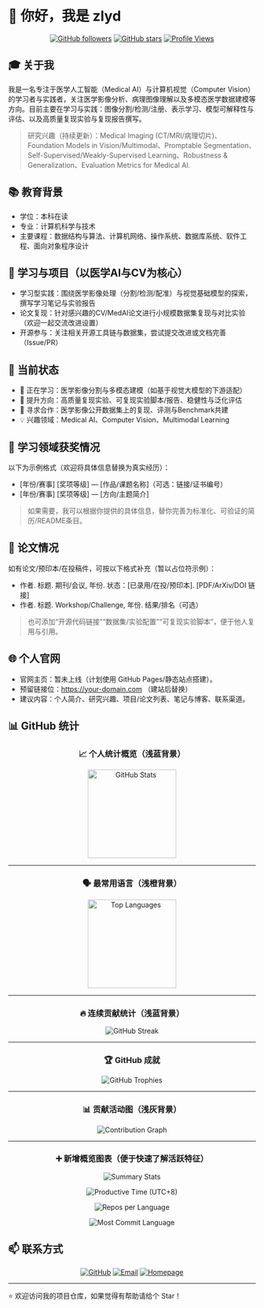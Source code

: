 # 👋 你好，我是 zlyd

<div align="center">
  
[![GitHub followers](https://img.shields.io/github/followers/zlyd-CV?style=social)](https://github.com/zlyd-CV)
[![GitHub stars](https://img.shields.io/github/stars/zlyd-CV?style=social)](https://github.com/zlyd-CV)
[![Profile Views](https://komarev.com/ghpvc/?username=zlyd-CV&color=brightgreen)](https://github.com/zlyd-CV)

</div>

## 🎓 关于我

我是一名专注于医学人工智能（Medical AI）与计算机视觉（Computer Vision）的学习者与实践者，关注医学影像分析、病理图像理解以及多模态医学数据建模等方向。目前主要在学习与实践：图像分割/检测/注册、表示学习、模型可解释性与评估、以及高质量复现实验与复现报告撰写。

> 研究兴趣（持续更新）：Medical Imaging (CT/MRI/病理切片)、Foundation Models in Vision/Multimodal、Promptable Segmentation、Self-Supervised/Weakly-Supervised Learning、Robustness & Generalization、Evaluation Metrics for Medical AI.

## 📚 教育背景

- 学位：本科在读  
- 专业：计算机科学与技术  
- 主要课程：数据结构与算法、计算机网络、操作系统、数据库系统、软件工程、面向对象程序设计

## 🚀 学习与项目（以医学AI与CV为核心）

- 学习型实践：围绕医学影像处理（分割/检测/配准）与视觉基础模型的探索，撰写学习笔记与实验报告
- 论文复现：针对感兴趣的CV/MedAI论文进行小规模数据集复现与对比实验（欢迎一起交流改进设置）
- 开源参与：关注相关开源工具链与数据集，尝试提交改进或文档完善（Issue/PR）

## 🌱 当前状态

- 🔭 正在学习：医学影像分割与多模态建模（如基于视觉大模型的下游适配）
- 🌱 提升方向：高质量复现实验、可复现实验脚本/报告、稳健性与泛化评估
- 👯 寻求合作：医学影像公开数据集上的复现、评测与Benchmark共建
- 💡 兴趣领域：Medical AI、Computer Vision、Multimodal Learning

## 🏅 学习领域获奖情况

以下为示例格式（欢迎将具体信息替换为真实经历）：

- [年份/赛事] [奖项等级] — [作品/课题名称]（可选：链接/证书编号）
- [年份/赛事] [奖项等级] — [方向/主题简介]

> 如果需要，我可以根据你提供的具体信息，替你完善为标准化、可验证的简历/README条目。

## 📝 论文情况

如有论文/预印本/在投稿件，可按以下格式补充（暂以占位符示例）：

- 作者. 标题. 期刊/会议, 年份. 状态：[已录用/在投/预印本]. [PDF/ArXiv/DOI 链接]
- 作者. 标题. Workshop/Challenge, 年份. 结果/排名（可选）

> 也可添加“开源代码链接”“数据集/实验配置”“可复现实验脚本”，便于他人复用与引用。

## 🌐 个人官网

- 官网主页：暂未上线（计划使用 GitHub Pages/静态站点搭建）。
- 预留链接位：https://your-domain.com （建站后替换）
- 建议内容：个人简介、研究兴趣、项目/论文列表、笔记与博客、联系渠道。

## 📊 GitHub 统计

<div align="center">

### 📈 个人统计概览（浅蓝背景）

<p>
  <img height="180" src="https://github-readme-stats.vercel.app/api?username=zlyd-CV&show_icons=true&include_all_commits=true&count_private=true&hide_border=false&bg_color=F3F9FF&title_color=0B5394&text_color=1F2937&icon_color=0B5394&border_color=E5E7EB" alt="GitHub Stats" />
</p>

<hr/>

### 🗣️ 最常用语言（浅橙背景）

<p>
  <img height="180" src="https://github-readme-stats.vercel.app/api/top-langs/?username=zlyd-CV&layout=compact&hide_border=false&bg_color=FFF7ED&title_color=9A3412&text_color=1F2937&border_color=FDE68A" alt="Top Languages" />
</p>

<hr/>

### 🔥 连续贡献统计（浅蓝背景）

<p>
  <img src="https://github-readme-streak-stats.herokuapp.com/?user=zlyd-CV&hide_border=false&background=F3F9FF&ring=0B5394&fire=EF4444&currStreakNum=1F2937&sideNums=1F2937&currStreakLabel=0B5394&sideLabels=0B5394&dates=6B7280&border=E5E7EB" alt="GitHub Streak" />
</p>

<hr/>

### 🏆 GitHub 成就

<p>
  <img src="https://github-profile-trophy.vercel.app/?username=zlyd-CV&theme=flat&no-frame=false&row=1&column=6" alt="GitHub Trophies" />
</p>

<hr/>

### 📊 贡献活动图（浅灰背景）

<p>
  <img src="https://github-readme-activity-graph.vercel.app/graph?username=zlyd-CV&bg_color=F8FAFC&color=0B5394&line=0B5394&point=1D4ED8&area=true&hide_border=false" alt="Contribution Graph" />
</p>

<hr/>

### ➕ 新增概览图表（便于快速了解活跃特征）

<p>
  <img src="https://github-profile-summary-cards.vercel.app/api/cards/stats?username=zlyd-CV&theme=default" alt="Summary Stats" />
</p>

<p>
  <img src="https://github-profile-summary-cards.vercel.app/api/cards/productive-time?username=zlyd-CV&theme=default&utcOffset=8" alt="Productive Time (UTC+8)" />
</p>

<p>
  <img src="https://github-profile-summary-cards.vercel.app/api/cards/repos-per-language?username=zlyd-CV&theme=default" alt="Repos per Language" />
</p>

<p>
  <img src="https://github-profile-summary-cards.vercel.app/api/cards/most-commit-language?username=zlyd-CV&theme=default" alt="Most Commit Language" />
</p>

</div>

## 📫 联系方式

<div align="center">

[![GitHub](https://img.shields.io/badge/GitHub-zlyd--CV-181717?style=for-the-badge&logo=github)](https://github.com/zlyd-CV)
[![Email](https://img.shields.io/badge/Email-联系我-D14836?style=for-the-badge&logo=gmail&logoColor=white)](https://github.com/zlyd-CV/zlyd-CV/issues)
[![Homepage](https://img.shields.io/badge/Website-个人官网-0B5394?style=for-the-badge&logo=vercel&logoColor=white)](https://your-domain.com)

</div>

---

⭐️ 欢迎访问我的项目仓库，如果觉得有帮助请给个 Star！